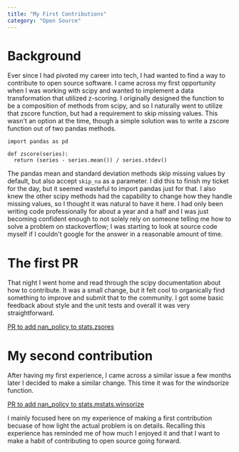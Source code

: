 ```yaml
---
title: "My First Contributions"
category: "Open Source"
---
```


# Background
Ever since I had pivoted my career into tech, I had wanted to find a way to contribute to open source software. I came across my first opportunity when I was working with scipy and wanted to implement a data transformation that utilized z-scoring. I originally designed the function to be a composition of methods from scipy, and so I naturally went to utilize that zscore function, but had a requirement to skip missing values. This wasn't an option at the time, though a simple solution was to write a zscore function out of two pandas methods.

```
import pandas as pd

def zscore(series):
  return (series - series.mean()) / series.stdev()
```

The pandas mean and standard deviation methods skip missing values by default, but also accept `skip_na` as a parameter. I did this to finish my ticket for the day, but it seemed wasteful to import pandas just for that. I also knew the other scipy methods had the capability to change how they handle missing values, so I thought it was natural to have it here. I had only been writing code professionally for about a year and a half and I was just becoming confident enough to not solely rely on someone telling me how to solve a problem on stackoverflow; I was starting to look at source code myself if I couldn't google for the answer in a reasonable amount of time.

# The first PR

That night I went home and read through the scipy documentation about how to contribute. It was a small change, but it felt cool to organically find something to improve and submit that to the community. I got some basic feedback about style and the unit tests and overall it was very straightforward.

[PR to add nan_policy to stats.zsores](https://github.com/scipy/scipy/pull/10843)

# My second contribution

After having my first experience, I came across a similar issue a few months later I decided to make a similar change. This time it was for the windsorize function.

[PR to add nan_policy to stats.mstats.winsorize](https://github.com/scipy/scipy/pull/11619)

I mainly focused here on my experience of making a first contribution becuase of how light the actual problem is on details. Recalling this experience has reminded me of how much I enjoyed it and that I want to make a habit of contributing to open source going forward.
